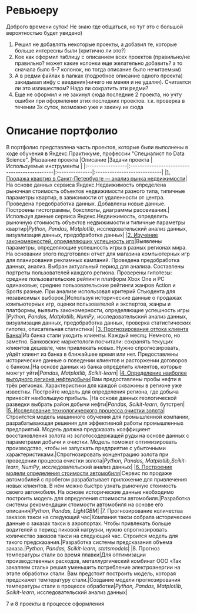 # Ревьюеру
Доброго времени суток! Не знаю где общаться, но тут это с большой вероятностью будет увидено)
1. Решил не добавлять некоторые проекты, а добавил те, которые больше интересны были (критично ли это?)
2. Кое как оформил таблицу с описанием всех проектов (правильно/не правильно? может какие колонки еще желательно добавить? а то сначала было 6-7 колонок, но тогда описание было нечитаемым)
3. А в редми файлах в папках (подробное описание одного проекта) закидывал инфу с введения(ничего не меняя и не удаляя). Считается ли это излишеством? Надо ли сократить эти редми?
4. Еще не оформил и не закинул сюда последние 2 проекта, но учту ошибки при оформлении этих последних проектов. т.к. проверка в течении 3х суток, возможно уже и закину их сюда


# Описание портфолио

В портфолио представлена часть проектов, которые были выполнены в ходе обучения в Яндекс.Практикуме, профессии "Специалист по Data Science".
|Название проекта  |Описание  |Задачи проекта  | Используемые инструменты  | 
|:-----------------|:---------------------------------------------|:---------------|:----------------------------|
|[1. Продажа квартир в Санкт-Петербурге — анализ рынка недвижимости](1_sailing_property)|На основе данных сервиса Яндекс.Недвижимость определена рыночная стоимость объектов недвижимости разного типа, типичные параметры квартир, в зависимости от удаленности от центра. Проведена предобработка данных. Добавлены новые данные. Построены гистограммы, боксплоты, диаграммы рассеивания.|Используя данные сервиса Яндекс.Недвижимость, определить рыночную стоимость объектов недвижимости и типичные параметры квартир|*Python, Pandas, Matplotlib*, исследовательский анализ данных, визуализация данных, предобработка данных|
|[2. Изучение закономерностей, определяющих успешность игр](2_EDA_of_sailing_videogames)|Выявлены параметры, определяющие успешность игры в разных регионах мира. На основании этого подготовлен отчет для магазина компьютерных игр для планирования рекламных кампаний. Проведена предобработка данных, анализ. Выбран актуальный период для анализа. Составлены портреты пользователей каждого региона. Проверены гипотезы: средние пользовательские рейтинги платформ Xbox One и PC одинаковые; средние пользовательские рейтинги жанров Action и Sports разные. При анализе использовал критерий Стьюдента для независимых выборок.|Используя исторические данные о продажах компьютерных игр, оценки пользователей и экспертов, жанры и платформы, выявить закономерности, определяющие успешность игры |*Python, Pandas, Matplotlib, NumPy*, исследовательский анализ данных, визуализация данных, предобработка данных, проверка статистических гипотез, описательная статистика|
|[3. Прогнозирование оттока клиента Банка](3_ML_for_bank's_clients)|Из банка стали уходить клиенты. Каждый месяц. Немного, но заметно. Банковские маркетологи посчитали: сохранять текущих клиентов дешевле, чем привлекать новых. Нужно спрогнозировать, уйдёт клиент из банка в ближайшее время или нет. Предоставлены исторические данные о поведении клиентов и расторжении договоров с банком.|На основе данных из банка определить клиентов, которые можгут уйти|*Pandas, Matplotlib, Scikit-learn*|
|[4. Определение наиболее выгодного региона нефтедобычи](4_ML_and_Bootstrap_for_oil_company's_well_developments)|Вам предоставлены пробы нефти в трёх регионах. Характеристики для каждой скважины в регионе уже известны. Постройте модель для определения региона, где добыча принесёт наибольшую прибыль. |На основе данных геологической разведки выбрать район добычи нефти|*Pandas, Scikit-learn*, бутстреп|
|[5. Исследование технологического процесса очистки золота](5_EDA_and_ML_for_gold_recavery)|Строитстся модель машинного обучения для промышленной компании, разрабатывающая решения для эффективной работы промышленных предприятий. Модель должна предсказать коэффициент восстановления золота из золотосодержащей руды на основе данных с параметрами добычи и очистки. Модель поможет оптимизировать производство, чтобы не запускать предприятие с убыточными характеристиками.|Спрогнозировать концентрацию золота при проведении процесса очистки золота|*Python, Pandas, Matplotlib,Scikit-learn, NumPy*, исследовательский анализ данных|
|[6. Построение модели определения стоимости автомобиля](6_ML_Determining_the_cost_of_a_car)|Сервис по продаже автомобилей с пробегом  разрабатывает приложение для привлечения новых клиентов. В нём можно быстро узнать рыночную стоимость своего автомобиля. На основе исторические данные необходимо построить модель для определения стоимости автомобиля.|Разработка системы рекомендации стоимости автомобиля на основе его описания|*Python, Pandas, LightGBM*|
|7. Прогнозирование количества заказов такси на следующий час|Компания такси собрала исторические данные о заказах такси в аэропортах. Чтобы привлекать больше водителей в период пиковой нагрузки, нужно спрогнозировать количество заказов такси на следующий час. Строится модель для такого предсказания.|Разработка системы предсказания объема заказа.|*Python, Pandas, Scikit-learn, statsmodels*|
|8. Прогноз температуры стали во время плавки|Для оптимизации производственных расходов, металлургический комбинат ООО «Так закаляем сталь» решил уменьшить потребление электроэнергии на этапе обработки стали. Вам предстоит построить модель, которая предскажет температуру стали.|Создание модели прогнозирования температуры стали в процессе обработки|*Python, Pandas, Matplotlib, Scikit-learn*, исследовательский анализ данных|

7 и 8 проекты в процессе оформления
